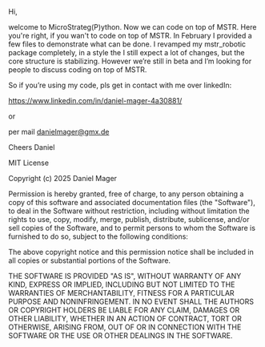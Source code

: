 Hi,

welcome to MicroStrateg(P)ython. Now we can code on top of MSTR. Here you're right, if you wan't to code on top of MSTR. 
In February I provided a few files to demonstrate what can be done. I revamped my mstr_robotic package completely, in a style the I still expect a lot of changes, but the core structure is stabilizing. However we’re still in beta and I’m looking for people to discuss coding on top of MSTR.

So if you’re using my code, pls get in contact with me over linkedIn:

https://www.linkedin.com/in/daniel-mager-4a30881/

or

per mail danielmager@gmx.de


Cheers
Daniel


MIT License

Copyright (c) 2025 Daniel Mager

Permission is hereby granted, free of charge, to any person obtaining a copy
of this software and associated documentation files (the "Software"), to deal
in the Software without restriction, including without limitation the rights
to use, copy, modify, merge, publish, distribute, sublicense, and/or sell
copies of the Software, and to permit persons to whom the Software is
furnished to do so, subject to the following conditions:

The above copyright notice and this permission notice shall be included in all
copies or substantial portions of the Software.

THE SOFTWARE IS PROVIDED "AS IS", WITHOUT WARRANTY OF ANY KIND, EXPRESS OR
IMPLIED, INCLUDING BUT NOT LIMITED TO THE WARRANTIES OF MERCHANTABILITY,
FITNESS FOR A PARTICULAR PURPOSE AND NONINFRINGEMENT. IN NO EVENT SHALL THE
AUTHORS OR COPYRIGHT HOLDERS BE LIABLE FOR ANY CLAIM, DAMAGES OR OTHER
LIABILITY, WHETHER IN AN ACTION OF CONTRACT, TORT OR OTHERWISE, ARISING FROM,
OUT OF OR IN CONNECTION WITH THE SOFTWARE OR THE USE OR OTHER DEALINGS IN THE
SOFTWARE.
